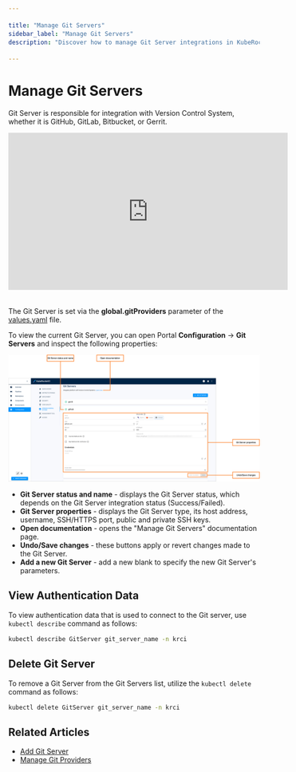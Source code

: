 ```yaml
---

title: "Manage Git Servers"
sidebar_label: "Manage Git Servers"
description: "Discover how to manage Git Server integrations in KubeRocketCI for seamless Version Control System connectivity, ensuring streamlined workflows."

---
```

<!-- markdownlint-disable MD025 -->

# Manage Git Servers

<head>
  <link rel="canonical" href="https://docs.kuberocketci.io/docs/user-guide/git-server-overview" />
</head>

Git Server is responsible for integration with Version Control System, whether it is GitHub, GitLab, Bitbucket, or Gerrit.

<div style={{ display: 'flex', justifyContent: 'center' }}>
<iframe width="560" height="315" src="https://www.youtube-nocookie.com/embed/pzheGwBLZvU" title="YouTube video player" frameborder="0" allow="accelerometer; autoplay; clipboard-write; encrypted-media; gyroscope; picture-in-picture" allowfullscreen="allowfullscreen"></iframe>
</div><br />

The Git Server is set via the **global.gitProviders** parameter of the [values.yaml](https://github.com/epam/edp-install/blob/release/3.9/deploy-templates/values.yaml#L12) file.

To view the current Git Server, you can open Portal **Configuration** -> **Git Servers** and inspect the following properties:

![Git Server menu](../assets/user-guide/krci-portal-git-server-overview.png "Git Server menu")

* **Git Server status and name** - displays the Git Server status, which depends on the Git Server integration status (Success/Failed).
* **Git Server properties** - displays the Git Server type, its host address, username, SSH/HTTPS port, public and private SSH keys.
* **Open documentation** - opens the "Manage Git Servers" documentation page.
* **Undo/Save changes** - these buttons apply or revert changes made to the Git Server.
* **Add a new Git Server** - add a new blank to specify the new Git Server's parameters.

## View Authentication Data

To view authentication data that is used to connect to the Git server, use `kubectl describe` command as follows:

  ```bash
  kubectl describe GitServer git_server_name -n krci
  ```

## Delete Git Server

To remove a Git Server from the Git Servers list, utilize the `kubectl delete` command as follows:

  ```bash
  kubectl delete GitServer git_server_name -n krci
  ```

## Related Articles

* [Add Git Server](add-git-server.md)
* [Manage Git Providers](../user-guide/add-git-server.md)
